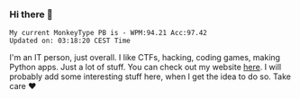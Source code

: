 ### Hi there 👋
<!-- PB START -->
```
My current MonkeyType PB is - WPM:94.21 Acc:97.42
Updated on: 03:18:20 CEST Time
```
<!-- PB END -->
I'm an IT person, just overall. I like CTFs, hacking, coding games, making Python apps. Just a lot of stuff.
You can check out my website [here](https://skill3472.github.io/).
I will probably add some interesting stuff here, when I get the idea to do so. Take care ❤️
